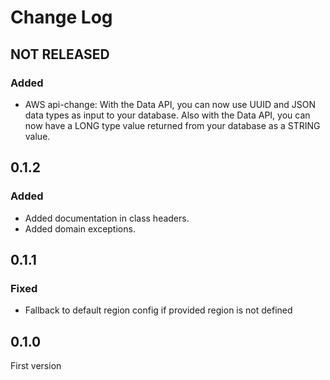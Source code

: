 # Change Log

## NOT RELEASED

### Added

- AWS api-change: With the Data API, you can now use UUID and JSON data types as input to your database. Also with the Data API, you can now have a LONG type value returned from your database as a STRING value.

## 0.1.2

### Added

- Added documentation in class headers.
- Added domain exceptions.

## 0.1.1

### Fixed

- Fallback to default region config if provided region is not defined

## 0.1.0

First version
